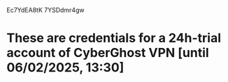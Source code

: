 Ec7YdEA8tK
7YSDdmr4gw
# These are credentials for a 24h-trial account of CyberGhost VPN [until 06/02/2025, 13:30]
